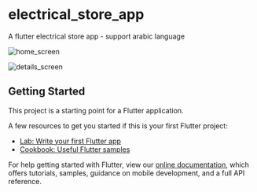 # electrical_store_app

A flutter electrical store app - support arabic language

![home_screen](https://user-images.githubusercontent.com/52631071/207058066-c32a97d5-a767-443e-9322-ee8d6687f24f.PNG)


![details_screen](https://user-images.githubusercontent.com/52631071/207058106-37967f7f-3864-44de-8079-9d1864791e26.PNG)


## Getting Started

This project is a starting point for a Flutter application.

A few resources to get you started if this is your first Flutter project:

- [Lab: Write your first Flutter app](https://flutter.dev/docs/get-started/codelab)
- [Cookbook: Useful Flutter samples](https://flutter.dev/docs/cookbook)

For help getting started with Flutter, view our
[online documentation](https://flutter.dev/docs), which offers tutorials,
samples, guidance on mobile development, and a full API reference.
